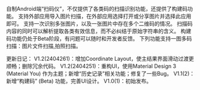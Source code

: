 自制Android端“扫码仪”，不仅提供了各类码的扫描识别功能，还提供了构建码功能。
支持外部应用导入图片扫描，在外部应用选择打开或分享图片并选择此应用即可。
支持一次识别多张图片，以及一张图片中存在多个二维码的情况。
扫描码内容的同时可以解析提取各类有效信息，而不必纠结于原始字符串的含义。
构建码功能仍处于Beta阶段，有问题可以随时和开发者反馈。
下列功能支持一图多码扫描：图片文件扫描,拍照扫描。

更新日记：
V1.2(2404261)：增加Coordinate Layout，使主结果界面滑动过渡更顺畅；删除冗余代码。
V1.2(2404251)：重构UI，使用Material Design 3 (Material You) 作为主题；新增“历史记录”相关功能；修复了一些Bug。
V1.1(2)：新增“构建码” (Beta) 功能，完善UI设计。
V1.0(1)：初始发布。
